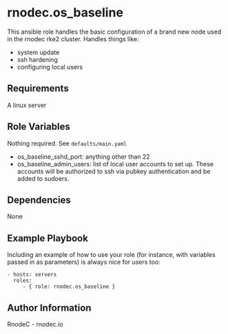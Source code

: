 rnodec.os_baseline
=========

This ansible role handles the basic configuration of a brand new node used in the rnodec rke2 cluster.  Handles things like:

* system update
* ssh hardening
* configuring local users

Requirements
------------

A linux server

Role Variables
--------------

Nothing required.  See `defaults/main.yaml`
* os_baseline_sshd_port: anything other than 22
* os_baseline_admin_users: list of local user accounts to set up.  These accounts will be authorized to ssh via pubkey authentication and be added to sudoers.

Dependencies
------------

None


Example Playbook
----------------

Including an example of how to use your role (for instance, with variables passed in as parameters) is always nice for users too:

    - hosts: servers
      roles:
         - { role: rnodec.os_baseline }

Author Information
------------------

RnodeC - rnodec.io
